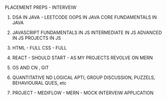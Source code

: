PLACEMENT PREPS - INTERVEIW

1. DSA IN JAVA - LEETCODE
   OOPS IN JAVA
   CORE FUNDAMENTALS IN JAVA

2. JAVASCRIPT
   FUNDAMENTALS IN JS
   INTERMEDIATE IN JS
   ADVANCED IN JS
   PROJECTS IN JS

3. HTML - FULL
   CSS - FULL

4. REACT - SHOULD START - AS MY PROJECTS REVOLVE ON MERN

5. OS AND CN , GIT

6. QUANTITATIVE ND LOGICAL APTI, GROUP DISCUSSION, PUZZELS, BEHAVIOURAL QUES, etc

7. PROJECT - MEDIFLOW - MERN -
   MOCK INTERVEIW APPLICATION
